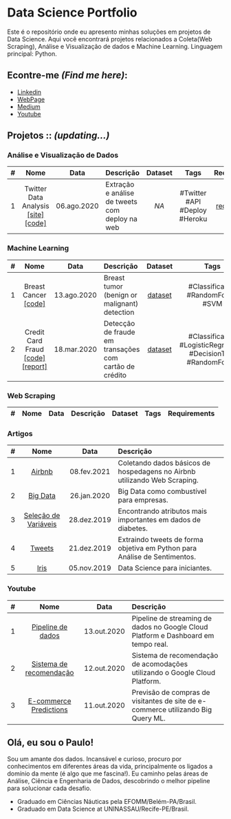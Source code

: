 
# Data Science Portfolio

Este é o repositório onde eu apresento minhas soluções em projetos de Data Science. Aqui você encontrará projetos relacionados a Coleta(Web Scraping), Análise e Visualização de dados e Machine Learning. Linguagem principal: Python.

## Econtre-me *(Find me here)*:

* [Linkedin](https://linkedin.com/in/dspauloplima)
* [WebPage](https://dspauloplima.github.io)
* [Medium](https://dspauloplima.medium.com)
* [Youtube](https://www.youtube.com/channel/UCYWAGd2hiipE0pg8h9tieIw)

## Projetos :: *(updating...)*

### Análise e Visualização de Dados

|#|Nome|Data|Descrição|Dataset|Tags|Requirements|
|:----:|:----:|:----:|:----|:----:|:---:|:---:|
|1|Twitter Data Analysis [[site]](https://tweet-analysis-py.herokuapp.com/) [[code]](https://github.com/dspauloplima/twitter-py/blob/master/documentation.ipynb)|06.ago.2020|Extração e análise de tweets com deploy na web|*NA*|#Twitter #API #Deploy #Heroku|[requirements](https://github.com/dspauloplima/twitter-py/blob/master/requirements.txt)|

### Machine Learning

|#|Nome|Data|Descrição|Dataset|Tags|Requirements|
|:----:|:----:|:----:|:----|:----:|:---:|:---:|
|1|Breast Cancer [[code]](/breast_cancer/Breast_cancer.ipynb)|13.ago.2020|Breast tumor (benign or malignant) detection|[dataset](https://www.kaggle.com/uciml/breast-cancer-wisconsin-data)|#Classification #RandomForest #SVM|[requirements](/breast_cancer/requirements.txt)|
|2|Credit Card Fraud [[code]](/credit_fraud_detection/credit_fraud.ipynb) [[report]](/credit_fraud_detection/report_credit_card.pdf)|18.mar.2020|Detecção de fraude em transações com cartão de crédito|[dataset](/credit_fraud_detection/data/creditcard.csv)|#Classification #LogisticRegression #DecisionTree #RandomForest|[requirements](/credit_fraud_detection/requirements.txt)|


### Web Scraping

|#|Nome|Data|Descrição|Dataset|Tags|Requirements|
|:----:|:----:|:----|:----:|:----:|:---:|:---:|

### Artigos

|#|Nome|Data|Descrição|
|:----:|:----:|:----:|:----|
|1|[Airbnb](https://dspauloplima.medium.com/web-scraping-catando-o-b%C3%A1sico-em-hospedagens-no-airbnb-pernambuco-a5f036ef3879)|08.fev.2021|Coletando dados básicos de hospedagens no Airbnb utilizando Web Scraping.|
|2|[Big Data](https://dspauloplima.medium.com/big-data-como-combust%C3%ADvel-para-empresas-c156047a1dae)|26.jan.2020|Big Data como combustível para empresas.|
|3|[Seleção de Variáveis](https://dspauloplima.medium.com/encontrando-atributos-mais-importantes-em-dados-de-diabetes-b39d644c275c)|28.dez.2019|Encontrando atributos mais importantes em dados de diabetes.|
|4|[Tweets](https://dspauloplima.medium.com/extraindo-tweets-de-forma-objetiva-em-python-para-an%C3%A1lise-de-sentimentos-74e1910ff4c3)|21.dez.2019|Extraindo tweets de forma objetiva em Python para Análise de Sentimentos.|
|5|[Iris](https://dspauloplima.medium.com/data-science-para-iniciantes-iris-ec17b205f0d6)|05.nov.2019|Data Science para iniciantes.|

### Youtube

|#|Nome|Data|Descrição|
|:----:|:----:|:----:|:----|
|1|[Pipeline de dados](https://youtu.be/zaAaactdd2Y)|13.out.2020|Pipeline de streaming de dados no Google Cloud Platform e Dashboard em tempo real.|
|2|[Sistema de recomendação](https://youtu.be/du5vuJZUzTA)|12.out.2020|Sistema de recomendação de acomodações utilizando o Google Cloud Platform.|
|3|[E-commerce Predictions](https://youtu.be/x1MIinOOl5s)|11.out.2020|Previsão de compras de visitantes de site de e-commerce utilizando Big Query ML.|

## Olá, eu sou o Paulo!

Sou um amante dos dados. Incansável e curioso, procuro por conhecimentos em diferentes áreas da vida, principalmente os ligados a domínio da mente (é algo que me fascina!). Eu caminho pelas áreas de Análise, Ciência e Engenharia de Dados, descobrindo o melhor pipeline para solucionar cada desafio.

* Graduado em Ciências Náuticas pela EFOMM/Belém-PA/Brasil.
* Graduado em Data Science at UNINASSAU/Recife-PE/Brasil.